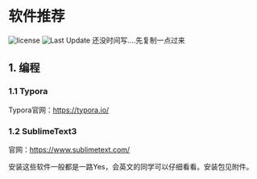 # 软件推荐
![license](https://img.shields.io/github/license/Guleixibian2009/guleixibian2009.github.io)
![Last Update](https://img.shields.io/badge/LatestUpdate-05.11-brightgreen) 
还没时间写....先复制一点过来

## 1. 编程

### 1.1 Typora
Typora官网：<https://typora.io/>

### 1.2 SublimeText3
官网：<https://www.sublimetext.com/>  


安装这些软件一般都是一路Yes，会英文的同学可以仔细看看。安装包见附件。  
